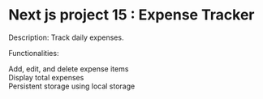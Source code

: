 # Next js project 15 : Expense Tracker
Description: Track daily expenses.

Functionalities:

Add, edit, and delete expense items<br>
Display total expenses<br>
Persistent storage using local storage


